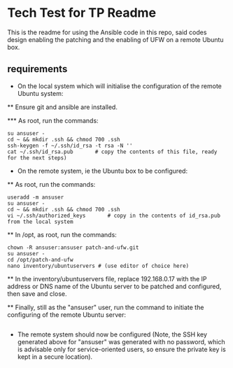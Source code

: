 Tech Test for TP Readme
=================

This is the readme for using the Ansible code in this repo, said codes design enabling the patching and the enabling of UFW on a remote Ubuntu box.

requirements
------------

* On the local system which will initialise the configuration of the remote Ubuntu system:

** Ensure git and ansible are installed.

*** As root, run the commands:

```useradd -m ansuser
su ansuser -
cd ~ && mkdir .ssh && chmod 700 .ssh
ssh-keygen -f ~/.ssh/id_rsa -t rsa -N ''
cat ~/.ssh/id_rsa.pub 		# copy the contents of this file, ready for the next steps)
```


* On the remote system, ie the Ubuntu box to be configured:

** As root, run the commands:

```apt-get install openssh-server && service sshd status
useradd -m ansuser
su ansuser -
cd ~ && mkdir .ssh && chmod 700 .ssh
vi ~/.ssh/authorized_keys		# copy in the contents of id_rsa.pub from the local system
```



** In /opt, as root, run the commands:

```git clone https://github.com/techtesttp/patch-and-ufw.git
chown -R ansuser:ansuser patch-and-ufw.git
su ansuser -
cd /opt/patch-and-ufw
nano inventory/ubuntuservers # (use editor of choice here)
```

** In the inventory/ubuntuservers file, replace 192.168.0.17 with the IP address or DNS name of the Ubuntu server to be patched and configured, then save and close.

** Finally, still as the "ansuser" user, run the command to initiate the configuring of the remote Ubuntu server:

```ansible-playbook plays/setup/base.yml -i inventory/ubuntuservers -l ubuntuservers
```

* The remote system should now be configured (Note, the SSH key generated above for "ansuser" was generated with no password, which is advisable only for service-oriented users, so ensure the private key is kept in a secure location).
